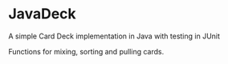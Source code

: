 # JavaDeck
A simple Card Deck implementation in Java with testing in JUnit

Functions for mixing, sorting and pulling cards.
